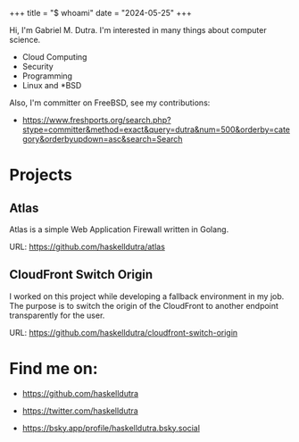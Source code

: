 +++
title = "$ whoami"
date = "2024-05-25"
+++

Hi, I'm Gabriel M. Dutra. I'm interested in many things about computer science.

* Cloud Computing
* Security
* Programming
* Linux and *BSD

Also, I'm committer on FreeBSD, see my contributions:

* https://www.freshports.org/search.php?stype=committer&method=exact&query=dutra&num=500&orderby=category&orderbyupdown=asc&search=Search

# Projects

## Atlas

Atlas is a simple Web Application Firewall written in Golang.

URL: https://github.com/haskelldutra/atlas

## CloudFront Switch Origin

I worked on this project while developing a fallback environment in my job.
The purpose is to switch the origin of the CloudFront to another endpoint transparently for the user.

URL: https://github.com/haskelldutra/cloudfront-switch-origin

# Find me on:

* https://github.com/haskelldutra

* https://twitter.com/haskelldutra

* https://bsky.app/profile/haskelldutra.bsky.social
